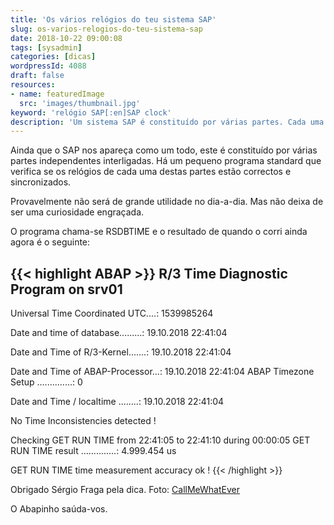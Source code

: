 ```yaml
---
title: 'Os vários relógios do teu sistema SAP'
slug: os-varios-relogios-do-teu-sistema-sap
date: 2018-10-22 09:00:08
tags: [sysadmin]
categories: [dicas]
wordpressId: 4088
draft: false
resources:
- name: featuredImage
  src: 'images/thumbnail.jpg'
keyword: 'relógio SAP[:en]SAP clock'
description: 'Um sistema SAP é constituído por várias partes. Cada uma tem um relógio e convém que estes estejam sincronizados. Há um programa standard para os testar.'
---
```

Ainda que o SAP nos apareça como um todo, este é constituído por várias partes independentes interligadas. Há um pequeno programa standard que verifica se os relógios de cada uma destas partes estão correctos e sincronizados.

Provavelmente não será de grande utilidade no dia-a-dia. Mas não deixa de ser uma curiosidade engraçada.

<!--more-->

O programa chama-se RSDBTIME e o resultado de quando o corri ainda agora é o seguinte:


{{< highlight ABAP >}}
R/3 Time Diagnostic Program on srv01
------------------------------------

Universal Time Coordinated UTC....: 1539985264

Date and time of database.........: 19.10.2018 22:41:04

Date and Time of R/3-Kernel.......: 19.10.2018 22:41:04

Date and Time of ABAP-Processor...: 19.10.2018 22:41:04
ABAP Timezone Setup ..............:     0

Date and Time / localtime ........: 19.10.2018 22:41:04

No Time Inconsistencies detected !

Checking GET RUN TIME from 22:41:05 to 22:41:10 during 00:00:05
GET RUN TIME result ..............:  4.999.454  us

GET RUN TIME time measurement accuracy ok !
{{< /highlight >}}

Obrigado Sérgio Fraga pela dica.
Foto: [CallMeWhatEver][1]

O Abapinho saúda-vos.

   [1]: https://visualhunt.com/author2/4ba334

